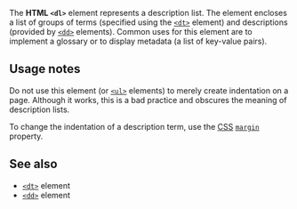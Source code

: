 <!-- <short-description> -->
The **HTML `<dl>`** element represents a description list. The element
encloses a list of groups of terms (specified using the
[`<dt>`](/en-US/docs/Web/HTML/Element/dt)
element) and descriptions (provided by
[`<dd>`](/en-US/docs/Web/HTML/Element/dd)
elements). Common uses for this element are to implement a glossary or
to display metadata (a list of key-value pairs).
<!-- </short-description> -->

<!-- <overview> -->
<!-- </overview> -->

<!-- <usage-notes> -->
Usage notes
-----------

Do not use this element (or
[`<ul>`](/en-US/docs/Web/HTML/Element/ul)
elements) to merely create indentation on a page. Although it works,
this is a bad practice and obscures the meaning of description lists.

To change the indentation of a description term, use the
[CSS](/en-US/docs/CSS) [`margin`](/en-US/docs/Web/CSS/margin)
property.
<!-- </usage-notes> -->

<!-- <see-also> -->
See also
--------

-   [`<dt>`](/en-US/docs/Web/HTML/Element/dt) element
-   [`<dd>`](/en-US/docs/Web/HTML/Element/dd) element
<!-- </see-also> -->

